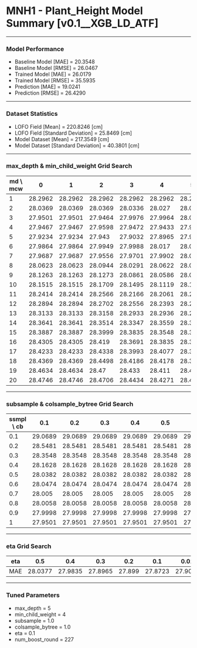 # MNH1 - Plant_Height Model Summary [v0.1__XGB_LD_ATF]

***

### Model Performance

- Baseline Model [MAE] = 20.3548
- Baseline Model [RMSE] = 26.0467
- Trained Model [MAE] = 26.0179
- Trained Model [RMSE] = 35.5935
- Prediction [MAE] = 19.0241
- Prediction [RMSE] = 26.4290
***

### Dataset Statistics

- LOFO Field [Mean] = 220.8246 [cm]
- LOFO Field [Standard Deviation] = 25.8469 [cm]
- Model Dataset [Mean] = 217.3549 [cm]
- Model Dataset [Standard Deviation] = 40.3801 [cm]
***

### max_depth & min_child_weight Grid Search

|   md \ mcw |       0 |       1 |       2 |       3 |       4 |       5 |       6 |       7 |       8 |       9 |      10 |      11 |      12 |      13 |      14 |      15 |      16 |      17 |      18 |      19 |      20 |
|------------|---------|---------|---------|---------|---------|---------|---------|---------|---------|---------|---------|---------|---------|---------|---------|---------|---------|---------|---------|---------|---------|
|          1 | 28.2962 | 28.2962 | 28.2962 | 28.2962 | 28.2962 | 28.2962 | 28.2962 | 28.3142 | 28.3142 | 28.3142 | 28.3142 | 28.3131 | 28.2709 | 28.3043 | 28.4516 | 28.2945 | 28.2736 | 28.342  | 28.3506 | 28.3432 | 28.3536 |
|          2 | 28.0369 | 28.0369 | 28.0369 | 28.0336 | 28.027  | 28.0183 | 28.0172 | 28.0217 | 28.0234 | 28.0158 | 28.049  | 28.0597 | 28.0494 | 28.0633 | 28.0578 | 28.0493 | 28.0618 | 28.0285 | 28.0218 | 27.9988 | 28.0087 |
|          3 | 27.9501 | 27.9501 | 27.9464 | 27.9976 | 27.9964 | 28.0038 | 28.0094 | 27.9841 | 27.986  | 28.0019 | 27.9964 | 27.9474 | 27.9448 | 27.9546 | 27.9683 | 27.9463 | 27.9554 | 27.9153 | 27.9666 | 27.9445 | 27.9551 |
|          4 | 27.9467 | 27.9467 | 27.9598 | 27.9472 | 27.9433 | 27.9481 | 27.9342 | 27.9443 | 27.9405 | 27.9539 | 27.9655 | 27.9102 | 27.9195 | 27.9535 | 27.9514 | 27.9295 | 27.9235 | 27.93   | 27.9265 | 27.9524 | 27.9503 |
|          5 | 27.9234 | 27.9234 | 27.943  | 27.9032 | 27.8965 | 27.9009 | 27.8977 | 27.9336 | 27.9837 | 27.9464 | 27.9414 | 27.9637 | 27.9108 | 27.9235 | 27.9423 | 27.9139 | 27.9316 | 27.9307 | 27.9063 | 27.9314 | 27.9565 |
|          6 | 27.9864 | 27.9864 | 27.9949 | 27.9988 | 28.017  | 28.0121 | 27.9794 | 28.0149 | 27.9938 | 27.9814 | 27.9829 | 27.9682 | 27.9868 | 27.9924 | 27.9686 | 27.9614 | 27.9839 | 27.9631 | 27.9843 | 28.0156 | 27.9817 |
|          7 | 27.9687 | 27.9687 | 27.9556 | 27.9701 | 27.9902 | 28.0115 | 27.9888 | 27.9775 | 28.0006 | 27.955  | 27.9938 | 27.9898 | 27.9752 | 27.9865 | 27.9842 | 27.9742 | 28.013  | 27.9739 | 27.9504 | 27.9535 | 27.9274 |
|          8 | 28.0623 | 28.0623 | 28.0944 | 28.0291 | 28.0622 | 28.0578 | 28.0514 | 28.0651 | 28.0503 | 28.0464 | 28.0068 | 28.0246 | 28.0036 | 27.9966 | 28.0678 | 28.0401 | 28.0337 | 27.9968 | 28.0289 | 27.9988 | 27.974  |
|          9 | 28.1263 | 28.1263 | 28.1273 | 28.0861 | 28.0586 | 28.0821 | 28.0999 | 28.1126 | 28.1235 | 28.0775 | 28.0582 | 28.1215 | 28.0467 | 28.0829 | 28.0573 | 28.0529 | 28.0399 | 28.0185 | 28.0503 | 28.0209 | 28.0294 |
|         10 | 28.1515 | 28.1515 | 28.1709 | 28.1495 | 28.1119 | 28.127  | 28.1262 | 28.1373 | 28.1299 | 28.1445 | 28.1256 | 28.1509 | 28.0988 | 28.0993 | 28.1091 | 28.103  | 28.093  | 28.0718 | 28.06   | 28.0487 | 28.0725 |
|         11 | 28.2414 | 28.2414 | 28.2566 | 28.2166 | 28.2061 | 28.2166 | 28.1717 | 28.1881 | 28.1905 | 28.1724 | 28.1756 | 28.1648 | 28.1316 | 28.1141 | 28.1301 | 28.1272 | 28.1083 | 28.0769 | 28.095  | 28.069  | 28.0751 |
|         12 | 28.2894 | 28.2894 | 28.2702 | 28.2556 | 28.2393 | 28.2586 | 28.2052 | 28.2324 | 28.2205 | 28.222  | 28.2033 | 28.1668 | 28.1892 | 28.1946 | 28.1762 | 28.16   | 28.1511 | 28.1528 | 28.1189 | 28.1102 | 28.0743 |
|         13 | 28.3133 | 28.3133 | 28.3158 | 28.2933 | 28.2936 | 28.2861 | 28.26   | 28.2537 | 28.26   | 28.2491 | 28.2312 | 28.2145 | 28.2115 | 28.1992 | 28.1741 | 28.1831 | 28.1572 | 28.1526 | 28.1562 | 28.1197 | 28.0961 |
|         14 | 28.3641 | 28.3641 | 28.3514 | 28.3347 | 28.3559 | 28.3487 | 28.3173 | 28.2807 | 28.2995 | 28.2979 | 28.2585 | 28.2356 | 28.2344 | 28.2136 | 28.22   | 28.1914 | 28.19   | 28.1764 | 28.1842 | 28.1351 | 28.1338 |
|         15 | 28.3887 | 28.3887 | 28.3999 | 28.3835 | 28.3548 | 28.3573 | 28.3065 | 28.2935 | 28.3246 | 28.2954 | 28.3065 | 28.2708 | 28.2606 | 28.2274 | 28.2342 | 28.2361 | 28.2347 | 28.2166 | 28.1995 | 28.1685 | 28.1616 |
|         16 | 28.4305 | 28.4305 | 28.419  | 28.3691 | 28.3835 | 28.3551 | 28.341  | 28.3276 | 28.3409 | 28.3109 | 28.3076 | 28.2579 | 28.2707 | 28.2701 | 28.2674 | 28.2267 | 28.237  | 28.2183 | 28.2126 | 28.1917 | 28.1807 |
|         17 | 28.4233 | 28.4233 | 28.4338 | 28.3993 | 28.4077 | 28.3911 | 28.3541 | 28.3476 | 28.3378 | 28.3353 | 28.3173 | 28.3048 | 28.2811 | 28.2817 | 28.2813 | 28.2407 | 28.2479 | 28.2229 | 28.2267 | 28.1876 | 28.1916 |
|         18 | 28.4369 | 28.4369 | 28.4498 | 28.4186 | 28.4178 | 28.3987 | 28.3798 | 28.3518 | 28.3603 | 28.3612 | 28.3456 | 28.3243 | 28.2958 | 28.2703 | 28.2955 | 28.2685 | 28.2678 | 28.2616 | 28.2325 | 28.2216 | 28.2023 |
|         19 | 28.4634 | 28.4634 | 28.47   | 28.433  | 28.411  | 28.4145 | 28.3907 | 28.3764 | 28.3635 | 28.3571 | 28.36   | 28.3344 | 28.3197 | 28.3025 | 28.2801 | 28.2651 | 28.2754 | 28.2645 | 28.2693 | 28.2206 | 28.2424 |
|         20 | 28.4746 | 28.4746 | 28.4706 | 28.4434 | 28.4271 | 28.4265 | 28.3962 | 28.3985 | 28.3777 | 28.3736 | 28.3587 | 28.3426 | 28.326  | 28.313  | 28.3031 | 28.2947 | 28.278  | 28.2859 | 28.2424 | 28.2342 | 28.2381 |

***

### subsample & colsample_bytree Grid Search

|   ssmpl \ cb |     0.1 |     0.2 |     0.3 |     0.4 |     0.5 |     0.6 |     0.7 |     0.8 |     0.9 |     1.0 |
|--------------|---------|---------|---------|---------|---------|---------|---------|---------|---------|---------|
|          0.1 | 29.0689 | 29.0689 | 29.0689 | 29.0689 | 29.0689 | 29.0689 | 29.0689 | 29.0689 | 29.0689 | 28.8731 |
|          0.2 | 28.5481 | 28.5481 | 28.5481 | 28.5481 | 28.5481 | 28.5481 | 28.5481 | 28.5481 | 28.5481 | 28.3948 |
|          0.3 | 28.3548 | 28.3548 | 28.3548 | 28.3548 | 28.3548 | 28.3548 | 28.3548 | 28.3548 | 28.3548 | 28.3668 |
|          0.4 | 28.1628 | 28.1628 | 28.1628 | 28.1628 | 28.1628 | 28.1628 | 28.1628 | 28.1628 | 28.1628 | 28.2634 |
|          0.5 | 28.0382 | 28.0382 | 28.0382 | 28.0382 | 28.0382 | 28.0382 | 28.0382 | 28.0382 | 28.0382 | 28.1408 |
|          0.6 | 28.0474 | 28.0474 | 28.0474 | 28.0474 | 28.0474 | 28.0474 | 28.0474 | 28.0474 | 28.0474 | 28.1206 |
|          0.7 | 28.005  | 28.005  | 28.005  | 28.005  | 28.005  | 28.005  | 28.005  | 28.005  | 28.005  | 27.97   |
|          0.8 | 28.0058 | 28.0058 | 28.0058 | 28.0058 | 28.0058 | 28.0058 | 28.0058 | 28.0058 | 28.0058 | 28.0675 |
|          0.9 | 27.9998 | 27.9998 | 27.9998 | 27.9998 | 27.9998 | 27.9998 | 27.9998 | 27.9998 | 27.9998 | 27.9961 |
|          1   | 27.9501 | 27.9501 | 27.9501 | 27.9501 | 27.9501 | 27.9501 | 27.9501 | 27.9501 | 27.9501 | 27.8965 |

***

### eta Grid Search

| eta   |     0.5 |     0.4 |     0.3 |    0.2 |     0.1 |    0.01 |   0.001 |
|-------|---------|---------|---------|--------|---------|---------|---------|
| MAE   | 28.0377 | 27.9835 | 27.8965 | 27.899 | 27.8723 | 27.9047 | 83.2745 |

***

### Tuned Parameters

- max_depth = 5
- min_child_weight = 4
- subsample = 1.0
- colsample_bytree = 1.0
- eta = 0.1
- num_boost_round = 227

